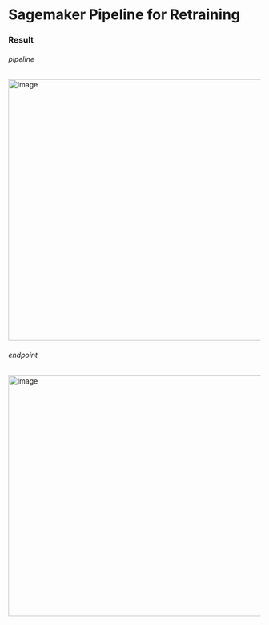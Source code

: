 # Sagemaker Pipeline for Retraining
### Result
###### pipeline
<img width="1019" height="521" alt="Image" src="https://github.com/user-attachments/assets/8a657254-0ae4-41ef-83c6-fbdf2a47c14e" />

###### endpoint
<img width="971" height="480" alt="Image" src="https://github.com/user-attachments/assets/14bff849-890e-4cb0-86ce-26d5b3c052e3" />
